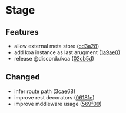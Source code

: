 # Stage

## Features

- allow external meta store ([cd3a28](https://github.com/oceanroleplay/discord.ts/commit/cd3a28ae329057273965327d34a2e37d2724ee61))
- add koa instance as last arugment ([1a9ae0](https://github.com/oceanroleplay/discord.ts/commit/1a9ae0ad6fd4b3605757a9f8474434f866157b07))
- release @discordx/koa ([02cb5d](https://github.com/oceanroleplay/discord.ts/commit/02cb5d0e150015faef803c15d788e8c8e319c977))

## Changed

- infer route path ([3cae68](https://github.com/oceanroleplay/discord.ts/commit/3cae682e10c01f4d71965689da3c5a4726754423))
- improve rest decorators ([06181e](https://github.com/oceanroleplay/discord.ts/commit/06181e04b71d2223a3fee1e976564f65bf97c412))
- improve mddleware usage ([569f09](https://github.com/oceanroleplay/discord.ts/commit/569f0994f24789b1a6f0bfbed69359419129dc47))
